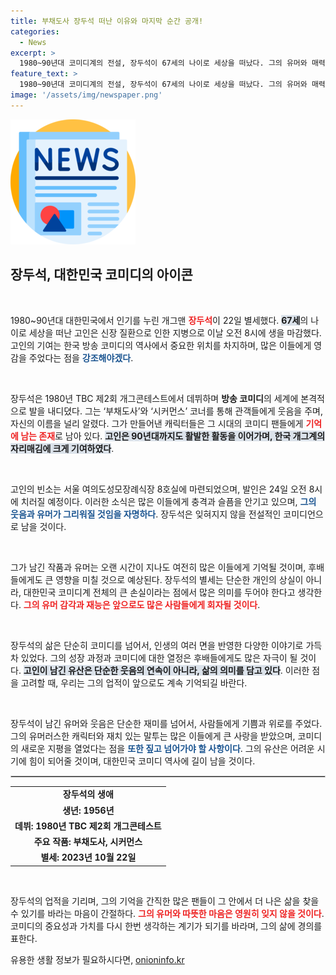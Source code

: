 ```yaml
---
title: 부채도사 장두석 떠난 이유와 마지막 순간 공개!
categories:
  - News
excerpt: >
  1980~90년대 코미디계의 전설, 장두석이 67세의 나이로 세상을 떠났다. 그의 유머와 매력을 기억하며, 마지막 작별을 위해 빈소에 모인 팬들의 마음이 아프다.
feature_text: >
  1980~90년대 코미디계의 전설, 장두석이 67세의 나이로 세상을 떠났다. 그의 유머와 매력을 기억하며, 마지막 작별을 위해 빈소에 모인 팬들의 마음이 아프다.
image: '/assets/img/newspaper.png'
---
```


<p><img src="/assets/img/newspaper.png" alt="kimp 속보" /></p>

<h2 data-ke-size="size26">장두석, 대한민국 코미디의 아이콘</h2>

<p data-ke-size="size16">&nbsp;</p>

<p data-ke-size="size16">1980~90년대 대한민국에서 인기를 누린 개그맨 <b><span style="color: #ee2323;">장두석</span></b>이 22일 별세했다. <b><span style="background-color: #21538527;">67세</span></b>의 나이로 세상을 떠난 고인은 신장 질환으로 인한 지병으로 이날 오전 8시에 생을 마감했다. 고인의 기여는 한국 방송 코미디의 역사에서 중요한 위치를 차지하며, 많은 이들에게 영감을 주었다는 점을 <b><span style="color: #1a5490;">강조해야겠다</span></b>.</p>

<p data-ke-size="size16">&nbsp;</p>

<p>장두석은 1980년 TBC 제2회 개그콘테스트에서 데뷔하며 <b>방송 코미디</b>의 세계에 본격적으로 발을 내디뎠다. 그는 ‘부채도사’와 ‘시커먼스’ 코너를 통해 관객들에게 웃음을 주며, 자신의 이름을 널리 알렸다. 그가 만들어낸 캐릭터들은 그 시대의 코미디 팬들에게 <b><span style="color: #ee2323;">기억에 남는 존재</span></b>로 남아 있다. <b><span style="background-color: #21538527;">고인은 90년대까지도 활발한 활동을 이어가며, 한국 개그계의 자리매김에 크게 기여하였다</span></b>.</p></p>

<p data-ke-size="size16">&nbsp;</p>

<p>고인의 빈소는 서울 여의도성모장례식장 8호실에 마련되었으며, 발인은 24일 오전 8시에 치러질 예정이다. 이러한 소식은 많은 이들에게 충격과 슬픔을 안기고 있으며, <b><span style="color: #1a5490;">그의 웃음과 유머가 그리워질 것임을 자명하다</span></b>. 장두석은 잊혀지지 않을 전설적인 코미디언으로 남을 것이다. </p>

<p data-ke-size="size16">&nbsp;</p>

<p>그가 남긴 작품과 유머는 오랜 시간이 지나도 여전히 많은 이들에게 기억될 것이며, 후배들에게도 큰 영향을 미칠 것으로 예상된다. 장두석의 별세는 단순한 개인의 상실이 아니라, 대한민국 코미디계 전체의 큰 손실이라는 점에서 많은 의미를 두어야 한다고 생각한다. <b><span style="color: #ee2323;">그의 유머 감각과 재능은 앞으로도 많은 사람들에게 회자될 것이다</span></b>.</p>

<p data-ke-size="size16">&nbsp;</p>

<p>장두석의 삶은 단순히 코미디를 넘어서, 인생의 여러 면을 반영한 다양한 이야기로 가득 차 있었다. 그의 성장 과정과 코미디에 대한 열정은 후배들에게도 많은 자극이 될 것이다. <b><span style="background-color: #21538527;">고인이 남긴 유산은 단순한 웃음의 연속이 아니라, 삶의 의미를 담고 있다</span></b>. 이러한 점을 고려할 때, 우리는 그의 업적이 앞으로도 계속 기억되길 바란다.</p>

<p data-ke-size="size16">&nbsp;</p>

<p>장두석이 남긴 유머와 웃음은 단순한 재미를 넘어서, 사람들에게 기쁨과 위로를 주었다. 그의 유머러스한 캐릭터와 재치 있는 말투는 많은 이들에게 큰 사랑을 받았으며, 코미디의 새로운 지평을 열었다는 점을 <b><span style="color: #1a5490;">또한 짚고 넘어가야 할 사항이다</span></b>. 그의 유산은 어려운 시기에 힘이 되어줄 것이며, 대한민국 코미디 역사에 길이 남을 것이다. </p>

<hr style="border:1px solid #ccc;">

<table style="width: 100%;">
    <tr>
        <td style="text-align: center; height: 17px;"><b>장두석의 생애</b></td>
    </tr>
    <tr>
        <td style="text-align: center; height: 17px;"><b>생년: 1956년</b></td>
    </tr>
    <tr>
        <td style="text-align: center; height: 17px;"><b>데뷔: 1980년 TBC 제2회 개그콘테스트</b></td>
    </tr>
    <tr>
        <td style="text-align: center; height: 17px;"><b>주요 작품: 부채도사, 시커먼스</b></td>
    </tr>
    <tr>
        <td style="text-align: center; height: 17px;"><b>별세: 2023년 10월 22일</b></td>
    </tr>
</table>

<p data-ke-size="size16">&nbsp;</p>

<p>장두석의 업적을 기리며, 그의 기억을 간직한 많은 팬들이 그 안에서 더 나은 삶을 찾을 수 있기를 바라는 마음이 간절하다. <b><span style="color: #ee2323;">그의 유머와 따뜻한 마음은 영원히 잊지 않을 것이다</span></b>. 코미디의 중요성과 가치를 다시 한번 생각하는 계기가 되기를 바라며, 그의 삶에 경의를 표한다.</p>
유용한 생활 정보가 필요하시다면, <a href="https://onioninfo.kr" rel="dofollow">onioninfo.kr</a>


